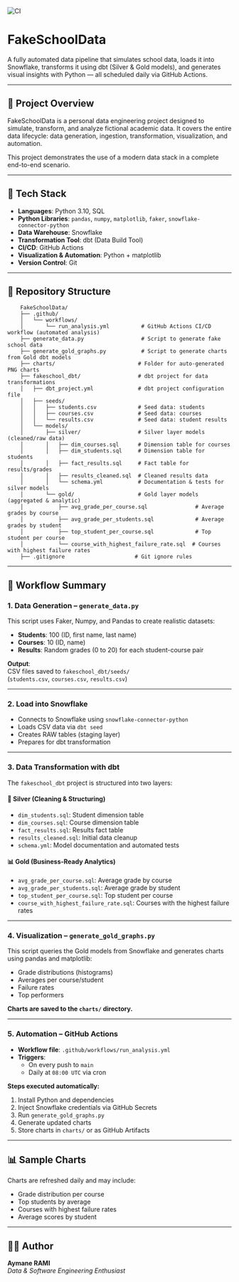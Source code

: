 ![CI](https://github.com/Aymane170/FakeSchoolData/actions/workflows/run_analysis.yml/badge.svg)


# **FakeSchoolData**

A fully automated data pipeline that simulates school data, loads it into Snowflake, transforms it using dbt (Silver & Gold models), and generates visual insights with Python — all scheduled daily via GitHub Actions.

---

## 🎯 **Project Overview**

FakeSchoolData is a personal data engineering project designed to simulate, transform, and analyze fictional academic data. It covers the entire data lifecycle: data generation, ingestion, transformation, visualization, and automation.

This project demonstrates the use of a modern data stack in a complete end-to-end scenario.

---

## 🧰 **Tech Stack**

- **Languages**: Python 3.10, SQL  
- **Python Libraries**: `pandas`, `numpy`, `matplotlib`, `faker`, `snowflake-connector-python`  
- **Data Warehouse**: Snowflake  
- **Transformation Tool**: dbt (Data Build Tool)  
- **CI/CD**: GitHub Actions  
- **Visualization & Automation**: Python + matplotlib  
- **Version Control**: Git

---

## 📁 **Repository Structure**


        FakeSchoolData/
        ├── .github/
        │   └── workflows/
        │       └── run_analysis.yml          # GitHub Actions CI/CD workflow (automated analysis)
        ├── generate_data.py                  # Script to generate fake school data
        ├── generate_gold_graphs.py           # Script to generate charts from Gold dbt models
        ├── charts/                          # Folder for auto-generated PNG charts
        ├── fakeschool_dbt/                  # dbt project for data transformations
        │   ├── dbt_project.yml              # dbt project configuration file
        │   ├── seeds/                      
        │   │   ├── students.csv             # Seed data: students
        │   │   ├── courses.csv              # Seed data: courses
        │   │   └── results.csv              # Seed data: student results
        │   └── models/
        │       ├── silver/                  # Silver layer models (cleaned/raw data)
        │       │   ├── dim_courses.sql      # Dimension table for courses
        │       │   ├── dim_students.sql     # Dimension table for students
        │       │   ├── fact_results.sql     # Fact table for results/grades
        │       │   ├── results_cleaned.sql  # Cleaned results data
        │       │   └── schema.yml           # Documentation & tests for silver models
        │       └── gold/                    # Gold layer models (aggregated & analytic)
        │           ├── avg_grade_per_course.sql               # Average grades by course
        │           ├── avg_grade_per_students.sql             # Average grades by student
        │           ├── top_student_per_course.sql             # Top student per course
        │           └── course_with_highest_failure_rate.sql  # Courses with highest failure rates
        ├── .gitignore                      # Git ignore rules



---

## 🔁 **Workflow Summary**

### 1. **Data Generation – `generate_data.py`**

This script uses Faker, Numpy, and Pandas to create realistic datasets:

- **Students**: 100 (ID, first name, last name)  
- **Courses**: 10 (ID, name)  
- **Results**: Random grades (0 to 20) for each student-course pair

**Output**:  
CSV files saved to `fakeschool_dbt/seeds/`  
(`students.csv`, `courses.csv`, `results.csv`)

---

### 2. **Load into Snowflake**

- Connects to Snowflake using `snowflake-connector-python`  
- Loads CSV data via `dbt seed`  
- Creates RAW tables (staging layer)  
- Prepares for dbt transformation

---

### 3. **Data Transformation with dbt**

The `fakeschool_dbt` project is structured into two layers:

#### 🧪 **Silver (Cleaning & Structuring)**

- `dim_students.sql`: Student dimension table  
- `dim_courses.sql`: Course dimension table  
- `fact_results.sql`: Results fact table  
- `results_cleaned.sql`: Initial data cleanup  
- `schema.yml`: Model documentation and automated tests

#### 📊 **Gold (Business-Ready Analytics)**

- `avg_grade_per_course.sql`: Average grade by course  
- `avg_grade_per_students.sql`: Average grade by student  
- `top_student_per_course.sql`: Top student per course  
- `course_with_highest_failure_rate.sql`: Courses with the highest failure rates

---

### 4. **Visualization – `generate_gold_graphs.py`**

This script queries the Gold models from Snowflake and generates charts using pandas and matplotlib:

- Grade distributions (histograms)  
- Averages per course/student  
- Failure rates  
- Top performers

**Charts are saved to the `charts/` directory.**

---

### 5. **Automation – GitHub Actions**

- **Workflow file**: `.github/workflows/run_analysis.yml`  
- **Triggers**:
  - On every push to `main`
  - Daily at `08:00 UTC` via cron

**Steps executed automatically:**

1. Install Python and dependencies  
2. Inject Snowflake credentials via GitHub Secrets  
3. Run `generate_gold_graphs.py`  
4. Generate updated charts  
5. Store charts in `charts/` or as GitHub Artifacts

---

## 📊 **Sample Charts**

Charts are refreshed daily and may include:

- Grade distribution per course  
- Top students by average  
- Courses with highest failure rates  
- Average scores by student

---

## 👨‍💻 **Author**

**Aymane RAMI**  
*Data & Software Engineering Enthusiast*
